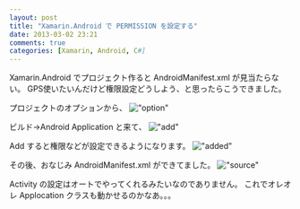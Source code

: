 ```yaml
---
layout: post
title: "Xamarin.Android で PERMISSION を設定する"
date: 2013-03-02 23:21
comments: true
categories: [Xamarin, Android, C#] 
---
```

Xamarin.Android でプロジェクト作ると AndroidManifest.xml が見当たらない。
GPS使いたいんだけど権限設定どうしよう、と思ったらこうできました。

<!-- more -->

プロジェクトのオプションから、
!["option"](https://blog.amay0777.net/assets/images/posts/xamarin_android_project_option.png)

ビルド→Android Application と来て、
!["add"](https://blog.amay0777.net/assets/images/posts/xamarin_android_application_add.png)

Add すると権限などが設定できるようになります。
!["added"](https://blog.amay0777.net/assets/images/posts/xamarin_android_application_created.png)

その後、おなじみ AndroidManifest.xml ができてました。
!["source"](https://blog.amay0777.net/assets/images/posts/xamarin_android_androidmanifestxml.png)

Activity の設定はオートでやってくれるみたいなのでありません。
これでオレオレ Applocation クラスも動かせるのかなあ。。。
